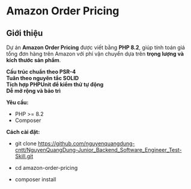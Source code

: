 # Amazon Order Pricing

## Giới thiệu
Dự án **Amazon Order Pricing** được viết bằng **PHP 8.2**, giúp tính toán giá tổng đơn hàng trên Amazon với phí vận chuyển dựa trên **trọng lượng và kích thước sản phẩm**.  

**Cấu trúc chuẩn theo PSR-4**  
**Tuân theo nguyên tắc SOLID**  
**Tích hợp PHPUnit để kiểm thử tự động**  
**Dễ mở rộng và bảo trì**

**Yêu cầu:**  
- PHP >= 8.2  
- Composer  

**Cách cài đặt:**  

* git clone https://github.com/nguyenquangdung-cntt/NguyenQuangDung-Junior_Backend_Software_Engineer_Test-Skill.git

* cd amazon-order-pricing

* composer install